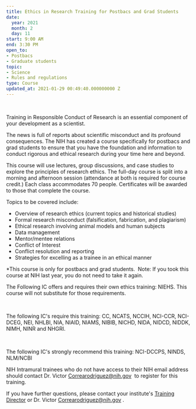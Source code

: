 ```yaml
---
title: Ethics in Research Training for Postbacs and Grad Students
date:
  year: 2021
  month: 2
  day: 11
start: 9:00 AM
end: 3:30 PM
open_to:
- Postbacs
- Graduate students
topic:
- Science
- Rules and regulations
type: Course
updated_at: 2021-01-29 00:49:40.000000000 Z
---
```

 

Training in Responsible Conduct of Research is an essential component of
your development as a scientist.

The news is full of reports about scientific misconduct and its profound
consequences. The NIH has created a course specifically for postbacs and
grad students to ensure that you have the foundation and information to
conduct rigorous and ethical research during your time here and beyond.

This course will use lectures, group discussions, and case studies to
explore the principles of research ethics. The full-day course is split
into a morning and afternoon session (attendance at both is required for
course credit.) Each class accommodates 70 people. Certificates will be
awarded to those that complete the course.

Topics to be covered include:

* Overview of research ethics (current topics and historical studies)
* Formal research misconduct (falsification, fabrication, and
  plagiarism)
* Ethical research involving animal models and human subjects
* Data management
* Mentor/mentee relations
* Conflict of Interest
* Conflict resolution and reporting
* Strategies for excelling as a trainee in an ethical manner

\*This course is only for postbacs and grad students.  Note: If you took
this course at NIH last year, you do not need to take it again.

The Following IC offers and requires their own ethics
training: NIEHS. This course will not substitute for those requirements.

 

The following IC\'s require this training: CC, NCATS, NCCIH, NCI-CCR,
NCI-DCEG, NEI, NHLBI, NIA, NIAID, NIAMS, NIBIB, NICHD, NIDA, NIDCD,
NIDDK, NIMH, NINR and NHGRI.  

 

The following IC\'s strongly recommend this training: NCI-DCCPS, NINDS,
NLM/NCBI 

NIH Intramural trainees who do not have access to their NIH email
address should contact <a>Dr. Victor Correarodriguez@nih.gov</a>  to
register for this training.

If you have further questions, please contact your
institute\'s [Training Director][1] or <a>Dr. Victor
Correarodriguez@nih.gov</a> .



[1]: https://www.training.nih.gov/ic_contacts
